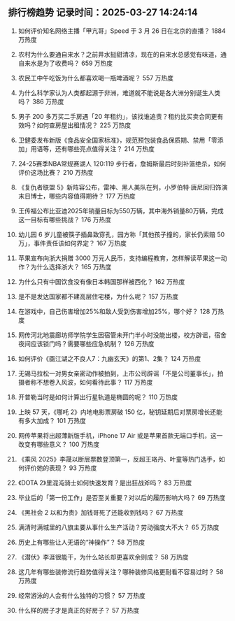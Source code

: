 
## 排行榜趋势 记录时间：2025-03-27 14:24:14
  
  1. 如何评价知名网络主播「甲亢哥」Speed 于 3 月 26 日在北京的直播？ 1884 万热度
    
  2. 农村为什么要通自来水？之前井水挺甜清凉，现在的自来水总感觉有味道，通自来水是为了收费吗？ 659 万热度
    
  3. 农民工中午吃饭为什么都喜欢喝一瓶啤酒呢？ 557 万热度
    
  4. 为什么科学家认为人类都起源于非洲，难道就不能说是各大洲分别诞生人类吗？ 386 万热度
    
  5. 男子 200 多万买二手房遇「20 年租约」，该找谁追责？租约比买卖合同更有效吗？如何查房屋出租情况？ 225 万热度
    
  6. 卫健委发布新版《食品安全国家标准》，规范预包装食品保质期、禁用「零添加」用语等，还有哪些亮点值得关注？ 214 万热度
    
  7. 24-25赛季NBA常规赛湖人 120:119 步行者，詹姆斯最后时刻补篮绝杀，如何评价这场比赛？ 210 万热度
    
  8. 《复仇者联盟 5》新阵容公布，雷神、黑人美队在列，小罗伯特·唐尼回归饰演末日博士，哪些内容值得期待？ 177 万热度
    
  9. 王传福公布比亚迪2025年销量目标为550万辆，其中海外销量80万辆，完成这一目标有哪些挑战？ 176 万热度
    
  10. 幼儿园 6 岁儿童被筷子插鼻致穿孔，园方称「其他孩子撞的，家长仍索赔 50 万」，事件责任该如何界定？ 167 万热度
    
  11. 苹果宣布向浙大捐赠 3000 万元人民币，支持编程教育，怎样解读苹果这一动作？为什么选择浙大？ 165 万热度
    
  12. 为什么只有中国饮食没有像日本韩国那样被西化？ 162 万热度
    
  13. 是不是发达国家都不建高层住宅楼，为什么呢？ 157 万热度
    
  14. 在游戏中，自己伤害增加25%和敌人受到伤害增加25%，哪个好？ 128 万热度
    
  15. 网传河北地震廊坊师学院学生因宿管未开门半小时没能出楼，校方辟谣，宿舍夜间应该锁门吗？需要哪些应急机制？ 126 万热度
    
  16. 如何评价《画江湖之不良人7：九幽玄天》的第1、2集？ 124 万热度
    
  17. 无锡马拉松一对男女亲密动作被拍到，上市公司辟谣「不是公司董事长」，拍摄者称不想卷入风波，如何看待此事？ 117 万热度
    
  18. 开普勒当时是如何计算出行星轨道是椭圆的呢？ 110 万热度
    
  19. 上映 57 天，《哪吒 2》内地电影票房破 150 亿，秘钥延期后对票房增长还能有多大加成？ 101 万热度
    
  20. 网传苹果将出超薄新版手机，iPhone 17 Air 或是苹果首款无端口手机，这一改变有哪些意义？ 100 万热度
    
  21. 《乘风 2025》李晟以断层票数登顶第一，反超王珞丹、叶童等热门选手，如何评价她的表现？ 93 万热度
    
  22. 《DOTA 2》里混沌骑士如何快速发育？是出狂战斧吗？ 83 万热度
    
  23. 毕业后的「第一份工作」是否至关重要？对以后的履历影响大吗？ 69 万热度
    
  24. 《黑社会 2 以和为贵》加钱哥死了还能收到钱吗？ 67 万热度
    
  25. 满清时满城里的八旗主要从事什么生产活动？劳动强度大不大？ 65 万热度
    
  26. 历史上有哪些让人无语的“神操作”？ 58 万热度
    
  27. 《潜伏》李涯很能干，为什么站长却更喜欢余则成？ 58 万热度
    
  28. 这几年有哪些装修流行趋势值得关注？哪种装修风格更耐看不容易过时？ 58 万热度
    
  29. 经常游泳的人会有什么独特的习惯？ 57 万热度
    
  30. 什么样的房子才是真正的好房子？ 57 万热度
    